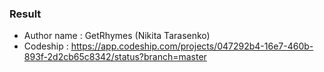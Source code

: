 ### Result ###

* Author name : GetRhymes (Nikita Tarasenko)
* Codeship : https://app.codeship.com/projects/047292b4-16e7-460b-893f-2d2cb65c8342/status?branch=master

